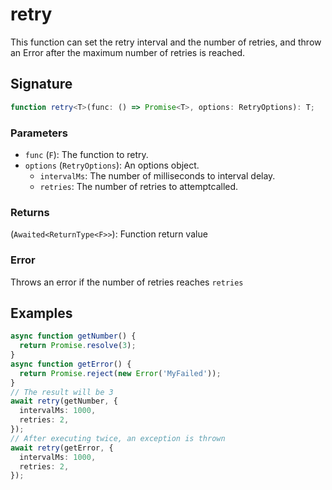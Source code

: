 # retry

This function can set the retry interval and the number of retries, and throw an Error after the maximum number of retries is reached.

## Signature

```typescript
function retry<T>(func: () => Promise<T>, options: RetryOptions): T;
```

### Parameters

- `func` (`F`): The function to retry.
- `options` (`RetryOptions`): An options object.
  - `intervalMs`: The number of milliseconds to interval delay.
  - `retries`: The number of retries to attemptcalled.

### Returns

(`Awaited<ReturnType<F>>`): Function return value

### Error

Throws an error if the number of retries reaches `retries`

## Examples

```typescript
async function getNumber() {
  return Promise.resolve(3);
}
async function getError() {
  return Promise.reject(new Error('MyFailed'));
}
// The result will be 3
await retry(getNumber, {
  intervalMs: 1000,
  retries: 2,
});
// After executing twice, an exception is thrown
await retry(getError, {
  intervalMs: 1000,
  retries: 2,
});
```
